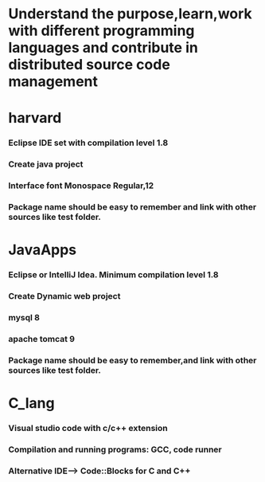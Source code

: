 # Understand the purpose,learn,work with different programming languages and contribute in distributed source code management
# harvard  
### Eclipse IDE set with compilation level 1.8 
### Create java project
### Interface font Monospace Regular,12  
### Package name should be easy to remember and link with other sources like test folder.  

# JavaApps 
### Eclipse or IntelliJ Idea. Minimum compilation level 1.8
### Create Dynamic web project
### mysql 8
### apache tomcat 9
### Package name should be easy to remember,and link with other sources like test folder. 

# C_lang 
### Visual studio code with c/c++ extension 
### Compilation and running programs: GCC, code runner   
### Alternative IDE--> Code::Blocks for C and C++
